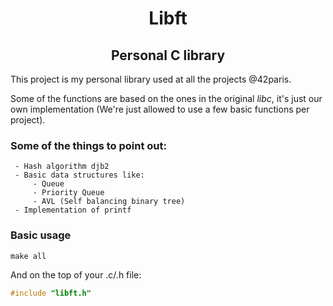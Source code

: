 <center> <h1> Libft </h1> </center>
<center> <h2> Personal C library </h2> </center>

This project is my personal library used at all the projects @42paris.

Some of the functions are based on the ones in the original *libc*, it's just our own implementation (We're just allowed to use a few basic functions per project).

### Some of the things to point out:
	 - Hash algorithm djb2 
	 - Basic data structures like:
		 - Queue
		 - Priority Queue
		 - AVL (Self balancing binary tree)
	 - Implementation of printf

### Basic usage

```make
make all
```
And on the top of your .c/.h file:
```c
#include "libft.h"
```
